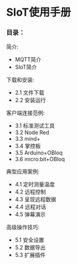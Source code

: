 # SIoT使用手册

### 目录：

简介:
- MQTT简介
- SIoT简介

下载和安装:
- 2.1 文件下载
- 2.2 安装运行

客户端连接范例:
- 3.1 标准测试工具
- 3.2 Node Red
- 3.3 mind+
- 3.4 掌控板
- 3.5 Arduino+OBloq
- 3.6 micro:bit+OBloq

典型应用案例:
- 4.1 定时测量温度
- 4.2 远程控制
- 4.3 呈现远程数据
- 4.4 远程对话
- 4.5 弹幕演示

高级操作技巧:
- 5.1 安全设置
- 5.2 数据导出
- 5.3 扩展插件

